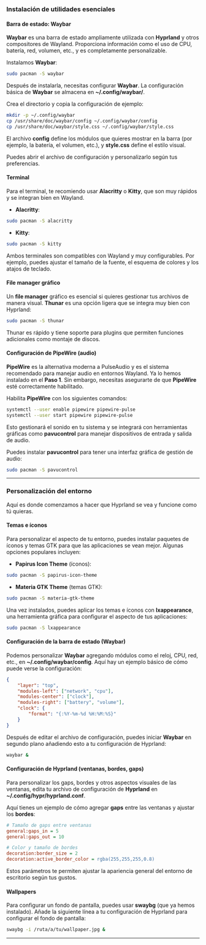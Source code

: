 ### Instalación de utilidades esenciales

#### Barra de estado: Waybar

**Waybar** es una barra de estado ampliamente utilizada con **Hyprland** y otros compositores de Wayland. Proporciona información como el uso de CPU, batería, red, volumen, etc., y es completamente personalizable.

Instalamos **Waybar**:

```bash
sudo pacman -S waybar
```

Después de instalarla, necesitas configurar **Waybar**. La configuración básica de **Waybar** se almacena en **~/.config/waybar/**.

Crea el directorio y copia la configuración de ejemplo:

```bash
mkdir -p ~/.config/waybar
cp /usr/share/doc/waybar/config ~/.config/waybar/config
cp /usr/share/doc/waybar/style.css ~/.config/waybar/style.css
```

El archivo **config** define los módulos que quieres mostrar en la barra (por ejemplo, la batería, el volumen, etc.), y **style.css** define el estilo visual.

Puedes abrir el archivo de configuración y personalizarlo según tus preferencias.

#### Terminal

Para el terminal, te recomiendo usar **Alacritty** o **Kitty**, que son muy rápidos y se integran bien en Wayland.

- **Alacritty**:

```bash
sudo pacman -S alacritty
```

- **Kitty**:

```bash
sudo pacman -S kitty
```

Ambos terminales son compatibles con Wayland y muy configurables. Por ejemplo, puedes ajustar el tamaño de la fuente, el esquema de colores y los atajos de teclado.

#### File manager gráfico

Un **file manager** gráfico es esencial si quieres gestionar tus archivos de manera visual. **Thunar** es una opción ligera que se integra muy bien con Hyprland:

```bash
sudo pacman -S thunar
```

Thunar es rápido y tiene soporte para plugins que permiten funciones adicionales como montaje de discos.

#### Configuración de PipeWire (audio)

**PipeWire** es la alternativa moderna a PulseAudio y es el sistema recomendado para manejar audio en entornos Wayland. Ya lo hemos instalado en el **Paso 1**. Sin embargo, necesitas asegurarte de que **PipeWire** esté correctamente habilitado.

Habilita **PipeWire** con los siguientes comandos:

```bash
systemctl --user enable pipewire pipewire-pulse
systemctl --user start pipewire pipewire-pulse
```

Esto gestionará el sonido en tu sistema y se integrará con herramientas gráficas como **pavucontrol** para manejar dispositivos de entrada y salida de audio.

Puedes instalar **pavucontrol** para tener una interfaz gráfica de gestión de audio:

```bash
sudo pacman -S pavucontrol
```

---

### Personalización del entorno

Aquí es donde comenzamos a hacer que Hyprland se vea y funcione como tú quieras.

#### Temas e íconos

Para personalizar el aspecto de tu entorno, puedes instalar paquetes de íconos y temas GTK para que las aplicaciones se vean mejor. Algunas opciones populares incluyen:

- **Papirus Icon Theme** (íconos):

```bash
sudo pacman -S papirus-icon-theme
```

- **Materia GTK Theme** (temas GTK):

```bash
sudo pacman -S materia-gtk-theme
```

Una vez instalados, puedes aplicar los temas e íconos con **lxappearance**, una herramienta gráfica para configurar el aspecto de tus aplicaciones:

```bash
sudo pacman -S lxappearance
```

#### Configuración de la barra de estado (Waybar)

Podemos personalizar **Waybar** agregando módulos como el reloj, CPU, red, etc., en **~/.config/waybar/config**. Aquí hay un ejemplo básico de cómo puede verse la configuración:

```json
{
    "layer": "top",
    "modules-left": ["network", "cpu"],
    "modules-center": ["clock"],
    "modules-right": ["battery", "volume"],
    "clock": {
        "format": "{:%Y-%m-%d %H:%M:%S}"
    }
}
```

Después de editar el archivo de configuración, puedes iniciar **Waybar** en segundo plano añadiendo esto a tu configuración de Hyprland:

```bash
waybar &
```

#### Configuración de Hyprland (ventanas, bordes, gaps)

Para personalizar los gaps, bordes y otros aspectos visuales de las ventanas, edita tu archivo de configuración de **Hyprland** en **~/.config/hypr/hyprland.conf**.

Aquí tienes un ejemplo de cómo agregar **gaps** entre las ventanas y ajustar los **bordes**:

```ini
# Tamaño de gaps entre ventanas
general:gaps_in = 5
general:gaps_out = 10

# Color y tamaño de bordes
decoration:border_size = 2
decoration:active_border_color = rgba(255,255,255,0.8)
```

Estos parámetros te permiten ajustar la apariencia general del entorno de escritorio según tus gustos.

#### Wallpapers

Para configurar un fondo de pantalla, puedes usar **swaybg** (que ya hemos instalado). Añade la siguiente línea a tu configuración de Hyprland para configurar el fondo de pantalla:

```bash
swaybg -i /ruta/a/tu/wallpaper.jpg &
```

---
